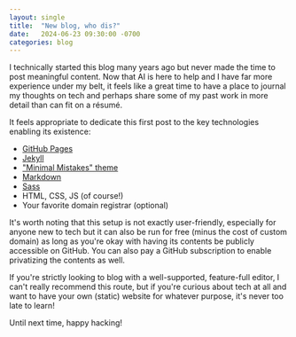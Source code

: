 ```yaml
---
layout: single
title:  "New blog, who dis?"
date:   2024-06-23 09:30:00 -0700
categories: blog
---
```


I technically started this blog many years ago but never made the time to post meaningful content.
Now that AI is here to help and I have far more experience under my belt, it feels like a great time
to have a place to journal my thoughts on tech and perhaps share some of my past work in more detail
than can fit on a résumé.

It feels appropriate to dedicate this first post to the key technologies enabling its existence:
- [GitHub Pages](https://pages.github.com/)
- [Jekyll](https://jekyllrb.com/)
- ["Minimal Mistakes" theme](https://mmistakes.github.io/minimal-mistakes/)
- [Markdown](https://www.markdownguide.org/)
- [Sass](https://sass-lang.com/)
- HTML, CSS, JS (of course!)
- Your favorite domain registrar (optional)

It's worth noting that this setup is not exactly user-friendly, especially for anyone new to tech but
it can also be run for free (minus the cost of custom domain) as long as you're okay with having its
contents be publicly accessible on GitHub. You can also pay a GitHub subscription to enable privatizing
the contents as well.

If you're strictly looking to blog with a well-supported, feature-full editor, I can't really
recommend this route, but if you're curious about tech at all and want to have your own (static)
website for whatever purpose, it's never too late to learn!

Until next time, happy hacking!
